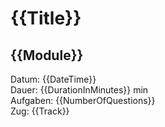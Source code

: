 # {{Title}}

## {{Module}}

Datum: {{DateTime}}\
Dauer: {{DurationInMinutes}} min\
Aufgaben: {{NumberOfQuestions}}\
Zug: {{Track}}
